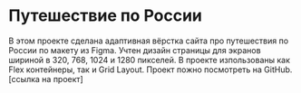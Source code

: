 # Путешествие по России

В этом проекте сделана адаптивная вёрстка сайта про путешествия по России по макету из Figma. Учтен дизайн страницы для экранов шириной в 320, 768, 1024 и 1280 пикселей.
В проекте изпользованы как Flex контейнеры, так и Grid Layout.
Проект пожно посмотреть на GitHub.
[ссылка на проект]
